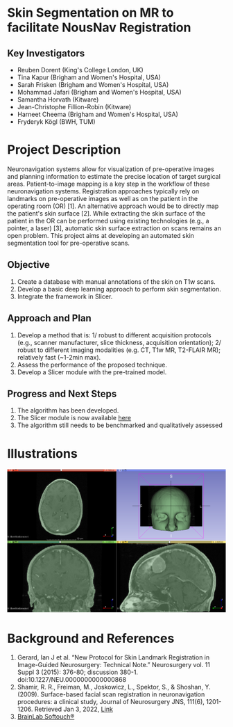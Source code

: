 
# Skin Segmentation on MR to facilitate NousNav Registration

## Key Investigators

- Reuben Dorent (King's College London, UK)
- Tina Kapur (Brigham and Women's Hospital, USA)
- Sarah Frisken (Brigham and Women's Hospital, USA)
- Mohammad Jafari (Brigham and Women's Hospital, USA)
- Samantha Horvath (Kitware)
- Jean-Christophe Fillion-Robin (Kitware)
- Harneet Cheema (Brigham and Women's Hospital, USA)
- Fryderyk Kögl (BWH, TUM)

# Project Description
Neuronavigation systems allow for visualization of pre-operative images and planning information to estimate the precise location of target surgical areas. Patient-to-image mapping is a key step in the workflow of these neuronavigation systems. Registration approaches typically rely on landmarks on pre-operative images as well as on the patient in the operating room (OR) [1]. An alternative approach would be to directly map the patient's skin surface [2]. While extracting the skin surface of the patient in the OR can be performed using existing technologies (e.g., a pointer, a laser) [3], automatic skin surface extraction on scans remains an open problem. This project aims at developing an automated skin segmentation tool for pre-operative scans.


## Objective

<!-- Describe here WHAT you would like to achieve (what you will have as end result). -->

1. Create a database with manual annotations of the skin on T1w scans.
2. Develop a basic deep learning approach to perform skin segmentation.
3. Integrate the framework in Slicer.

## Approach and Plan

<!-- Describe here HOW you would like to achieve the objectives stated above. -->

1. Develop a method that is: 1/ robust to different acquisition protocols (e.g., scanner manufacturer, slice thickness, acquisition orientation); 2/ robust to different imaging modalities (e.g. CT, T1w MR, T2-FLAIR MR); relatively fast (~1-2min max).
5. Assess the performance of the proposed technique.
6. Develop a Slicer module with the pre-trained model.

## Progress and Next Steps

<!-- Update this section as you make progress, describing of what you have ACTUALLY DONE. If there are specific steps that you could not complete then you can describe them here, too. -->

1. The algorithm has been developed.
2. The Slicer module is now available [here](https://github.com/ReubenDo/SlicerSkinExtractor/)
3. The algorithm still needs to be benchmarked and qualitatively assessed


# Illustrations

<!-- Add pictures and links to videos that demonstrate what has been accomplished.
![Description of picture](Example2.jpg)
![Some more images](Example2.jpg)
-->
![Example of skin surface extraction using Slicer](./misc/example.png)


# Background and References

<!-- If you developed any software, include link to the source code repository. If possible, also add links to sample data, and to any relevant publications. -->
1. Gerard, Ian J et al. “New Protocol for Skin Landmark Registration in Image-Guided Neurosurgery: Technical Note.” Neurosurgery vol. 11 Suppl 3 (2015): 376-80; discussion 380-1. doi:10.1227/NEU.0000000000000868
2. Shamir, R. R., Freiman, M., Joskowicz, L., Spektor, S., & Shoshan, Y. (2009). Surface-based facial scan registration in neuronavigation procedures: a clinical study, Journal of Neurosurgery JNS, 111(6), 1201-1206. Retrieved Jan 3, 2022, [Link](https://thejns.org/view/journals/j-neurosurg/111/6/article-p1201.xml)
3. [BrainLab Softouch®](https://www.equiphos.com/wp-content/uploads/2015/05/Flyer-Softtouch-regiitration.pdf)
